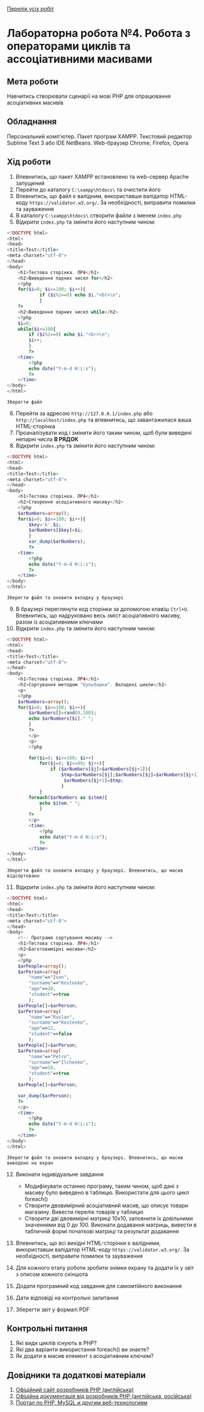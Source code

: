 [Перелік усіх робіт](README.md)

# Лабораторна робота №4. Робота з операторами циклів та ассоціативними масивами

## Мета роботи

Навчитись створювати сценарії на мові РНР для опрацювання асоціативних масивів

## Обладнання

Персональний комп'ютер. Пакет програм XAMPP. Текстовий редактор Sublime Text 3 або IDE NetBeans. Web-браузер Chrome, Firefox, Opera

## Хід роботи

1.  Впевнитись, що пакет XAMPP встановлено та web-сервер Apache запущений
2.  Перейти до каталогу `C:\xampp\htdocs\` та очистити його
3.  Впевнитись, що файл є валідним, використавши валідатор HTML-коду `https://validator.w3.org/`. За необхідності, виправити помилки та зауваження
4.  В каталогу `C:\xampp\htdocs\` створити файли з іменем `index.php`
5.  Відкрити `index.php` та змінити його наступним чином:
```php 
<!DOCTYPE html>
<html>
<head> 
<title>Test</title>
<meta charset="utf-8">
</head>
<body>
    <h1>Тестова сторінка. ЛР4</h1>
    <h2>Виведення парних чисел for</h2>
    <?php
    for($i=0; $i<=100; $i++){
            if ($i%2==0) echo $i."<br>\n";
            }
    ?>
    <h2>Виведення парних чисел while</h2>
    <?php
    $i=0;
    while($i<=100{ 
        if ($i%2==0) echo $i."<br>\n";
        $i++;
        } 
        ?>
    <time>
        <?php
        echo date("Y-m-d H:i:s");
        ?> 
    </time>
</body>
</html>
```
    Зберегти файл
    
6.  Перейти за адресою `http://127.0.0.1/index.php` або `http://localhost/index.php` та впевнитись, що завантажилася ваша HTML-сторінка
7.  Проаналізувати код і змінити його таким чином, щоб були виведені непарні числа **В РЯДОК**
8.  Відкрити `index.php` та змінити його наступним чином:
```php 
<!DOCTYPE html>
<html>
<head>
<title>Test</title> 
<meta charset="utf-8"> 
</head>
<body>
    <h1>Тестова сторінка. ЛР4</h1>
    <h2>Створення асоціативного масиву</h2>
    <?php
    $arNumbers=array();
    for($i=0; $i<=100; $i++){
        $key='k'.$i;
        $arNumbers[$key]=$i;
        }
        var_dump($arNumbers);
        ?>
    <time>
        <?php 
        echo date("Y-m-d H:i:s");
        ?>
    </time> 
</body>
</html>
```
    Зберегти файл та оновити вкладку у браузері
    
9.  В браузері переглянути код сторінки за допомогою клавіш `Ctrl+U`. Впевнитись, що надруковано весь зміст асоціативного масиву, разом із асоціативними ключами
10. Відкрити `index.php` та змінити його наступним чином:
```php 
<!DOCTYPE html>
<html>
<head> 
<title>Test</title>
<meta charset="utf-8">
</head>
<body>
    <h1>Тестова сторінка. ЛР4</h1>
    <h2>Сортування методом "бульбашки". Вкладені цикли</h2>
    <p>
    <?php 
    $arNumbers=array(); 
    for($i=0; $i<=100; $i++){
        $arNumbers[]=rand(0,100);
        echo $arNumbers[$i]." ";
        }
        ?>
        </p>
        <p>
        <?php

        for($i=0; $i<=100; $i++)
            for($j=0; $j<=99; $j++){
                if ($arNumbers[$j]>$arNumbers[$j+1]){ 
                    $tmp=$arNumbers[$j];$arNumbers[$j]=$arNumbers[$j+1]; 
                     $arNumbers[$j+1]=$tmp;
                    }
            } 
        foreach($arNumbers as $item){
            echo $item." ";
            } 
        ?> 
        </p>
        <time> 
            <?php
            echo date("Y-m-d H:i:s");
            ?> 
        </time>
</body> 
</html>
```
    Зберегти файл та оновити вкладку у браузері. Впевнитись, що масив відсортовано
    
11. Відкрити `index.php` та змінити його наступним чином:
```php 
<!DOCTYPE html>
<html>
<head>
<title>Test</title>
<meta charset="utf-8">
</head>
<body>
    <!-- Програма сортування масиву -->
    <h1>Тестова сторінка. ЛР4</h1>
    <h2>Баготовимірні масиви</h2>
    <p> 
    <?php
    $arPeople=array();
    $arPerson=array(
        "name"=>"Ivan",
        "surname"=>"Kostenko",
        "age"=>20,
        "student"=>true
        );
    $arPeople[]=$arPerson;
    $arPerson=array(
        "name"=>"Ruslan",
        "surname"=>"Kostenko",
        "age"=>12,
        "student"=>false
        );
    $arPeople[]=$arPerson;
    $arPerson=array(
        "name"=>"Petro",
        "surname"=>"Ilchenko",
        "age"=>18,
        "student"=>true
        );
    $arPeople[]=$arPerson;

    var_dump($arPerson);
    ?>
    </p>
    <time>
        <?php
        echo date("Y-m-d H:i:s"); 
        ?> 
    </time> 
</body>
</html>
```
    Зберегти файл та оновити вкладку у браузері. Впевнитись, що масив виведено на екран
    
12. Виконати індивідуальне завдання
    
    +  Модифікувати останню програму, таким чином, щоб дані з масиву було виведено в таблицю. Використати для цього цикл foreach()
    +  Створити двовимірний асоціативний масив, що описує товари магазину. Вивести перелік товарів у таблицю
    +  Створити дві двовимірні матриці 10х10, заповнити їх довільними значеннями від 0 до 100. Виконати додавання матриць, вивести в табличній формі початкові матриці та результат додавання
13. Впевнитись, що всі вихідні HTML-сторінки є валідними, використавши валідатор HTML-коду `https://validator.w3.org/`. За необхідності, виправити помилки та зауваження
14. Для кожного етапу роботи зробити знімки екрану та додати їх у звіт з описом кожного скіншота
15. Додати програмний код завдання для самомтійного виконання
16. Дати відповіді на контрольні запитання
17. Зберегти звіт у форматі PDF

## Контрольні питання

1.  Які види циклів існують в PHP?
2.  Які два варіанти використання foreach() ви знаєте?
3.  Як додати в масив елемент з асоціативним ключем?

## Довідники та додаткові матеріали

1.  [Офіційний сайт розробників PHP (англійська)](https://www.php.net/)
2.  [Офіційна документація від розробників PHP (англійська, російська)](https://www.php.net/docs.php)
3.  [Портал по PHP, MySQL и другим веб-технологиям](http://www.php.su/)
